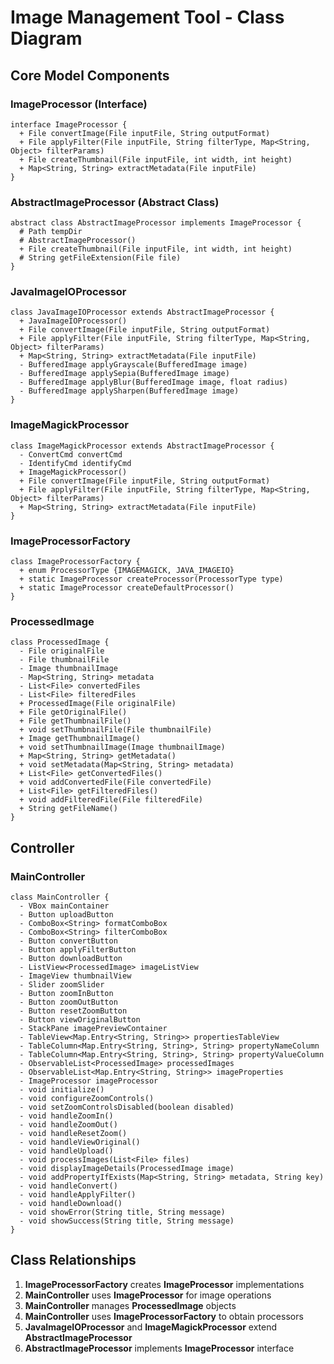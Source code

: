 # Image Management Tool - Class Diagram

## Core Model Components

### ImageProcessor (Interface)
```
interface ImageProcessor {
  + File convertImage(File inputFile, String outputFormat)
  + File applyFilter(File inputFile, String filterType, Map<String, Object> filterParams)
  + File createThumbnail(File inputFile, int width, int height) 
  + Map<String, String> extractMetadata(File inputFile)
}
```

### AbstractImageProcessor (Abstract Class)
```
abstract class AbstractImageProcessor implements ImageProcessor {
  # Path tempDir
  # AbstractImageProcessor()
  + File createThumbnail(File inputFile, int width, int height)
  # String getFileExtension(File file)
}
```

### JavaImageIOProcessor
```
class JavaImageIOProcessor extends AbstractImageProcessor {
  + JavaImageIOProcessor()
  + File convertImage(File inputFile, String outputFormat)
  + File applyFilter(File inputFile, String filterType, Map<String, Object> filterParams)
  + Map<String, String> extractMetadata(File inputFile)
  - BufferedImage applyGrayscale(BufferedImage image)
  - BufferedImage applySepia(BufferedImage image)
  - BufferedImage applyBlur(BufferedImage image, float radius)
  - BufferedImage applySharpen(BufferedImage image)
}
```

### ImageMagickProcessor
```
class ImageMagickProcessor extends AbstractImageProcessor {
  - ConvertCmd convertCmd
  - IdentifyCmd identifyCmd
  + ImageMagickProcessor()
  + File convertImage(File inputFile, String outputFormat)
  + File applyFilter(File inputFile, String filterType, Map<String, Object> filterParams)
  + Map<String, String> extractMetadata(File inputFile)
}
```

### ImageProcessorFactory
```
class ImageProcessorFactory {
  + enum ProcessorType {IMAGEMAGICK, JAVA_IMAGEIO}
  + static ImageProcessor createProcessor(ProcessorType type)
  + static ImageProcessor createDefaultProcessor()
}
```

### ProcessedImage
```
class ProcessedImage {
  - File originalFile
  - File thumbnailFile
  - Image thumbnailImage
  - Map<String, String> metadata
  - List<File> convertedFiles
  - List<File> filteredFiles
  + ProcessedImage(File originalFile)
  + File getOriginalFile()
  + File getThumbnailFile()
  + void setThumbnailFile(File thumbnailFile)
  + Image getThumbnailImage()
  + void setThumbnailImage(Image thumbnailImage)
  + Map<String, String> getMetadata()
  + void setMetadata(Map<String, String> metadata)
  + List<File> getConvertedFiles()
  + void addConvertedFile(File convertedFile)
  + List<File> getFilteredFiles()
  + void addFilteredFile(File filteredFile)
  + String getFileName()
}
```

## Controller

### MainController
```
class MainController {
  - VBox mainContainer
  - Button uploadButton
  - ComboBox<String> formatComboBox
  - ComboBox<String> filterComboBox
  - Button convertButton
  - Button applyFilterButton
  - Button downloadButton
  - ListView<ProcessedImage> imageListView
  - ImageView thumbnailView
  - Slider zoomSlider
  - Button zoomInButton
  - Button zoomOutButton
  - Button resetZoomButton
  - Button viewOriginalButton
  - StackPane imagePreviewContainer
  - TableView<Map.Entry<String, String>> propertiesTableView
  - TableColumn<Map.Entry<String, String>, String> propertyNameColumn
  - TableColumn<Map.Entry<String, String>, String> propertyValueColumn
  - ObservableList<ProcessedImage> processedImages
  - ObservableList<Map.Entry<String, String>> imageProperties
  - ImageProcessor imageProcessor
  - void initialize()
  - void configureZoomControls()
  - void setZoomControlsDisabled(boolean disabled)
  - void handleZoomIn()
  - void handleZoomOut()
  - void handleResetZoom()
  - void handleViewOriginal()
  - void handleUpload()
  - void processImages(List<File> files)
  - void displayImageDetails(ProcessedImage image)
  - void addPropertyIfExists(Map<String, String> metadata, String key)
  - void handleConvert()
  - void handleApplyFilter()
  - void handleDownload()
  - void showError(String title, String message)
  - void showSuccess(String title, String message)
}
```

## Class Relationships

1. **ImageProcessorFactory** creates **ImageProcessor** implementations
2. **MainController** uses **ImageProcessor** for image operations
3. **MainController** manages **ProcessedImage** objects
4. **MainController** uses **ImageProcessorFactory** to obtain processors
5. **JavaImageIOProcessor** and **ImageMagickProcessor** extend **AbstractImageProcessor**
6. **AbstractImageProcessor** implements **ImageProcessor** interface 
